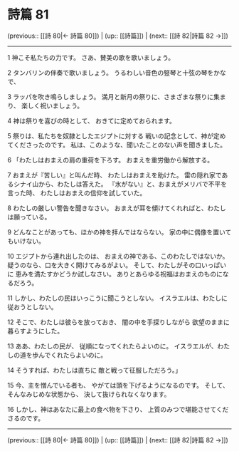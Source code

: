 # 詩篇 81

(previous:: [[詩 80|← 詩篇 80]]) | (up:: [[詩篇]]) | (next:: [[詩 82|詩篇 82 →]])

***


1 神こそ私たちの力です。 さあ、賛美の歌を歌いましょう。 

2 タンバリンの伴奏で歌いましょう。 うるわしい音色の竪琴と十弦の琴をかなで、 

3 ラッパを吹き鳴らしましょう。 満月と新月の祭りに、さまざまな祭りに集まり、 楽しく祝いましょう。 

4 神は祭りを喜びの時として、 おきてに定めておられます。 

5 祭りは、私たちを奴隷としたエジプトに対する 戦いの記念として、神が定めてくださったのです。 私は、このような、聞いたことのない声を聞きました。 

6 「わたしはおまえの肩の重荷を下ろす。 おまえを重労働から解放する。 

7 おまえが『苦しい』と叫んだ時、 わたしはおまえを助けた。 雷の隠れ家であるシナイ山から、わたしは答えた。 『水がない』と、おまえがメリバで不平を言った時、 わたしはおまえの信仰を試していた。 

8 わたしの厳しい警告を聞きなさい。 おまえが耳を傾けてくれればと、わたしは願っている。 

9 どんなことがあっても、ほかの神を拝んではならない。 家の中に偶像を置いてもいけない。 

10 エジプトから連れ出したのは、 おまえの神である、このわたしではないか。 疑うのなら、口を大きく開けてみるがよい。 そして、わたしがその口いっぱいに 恵みを満たすかどうか試しなさい。 ありとあらゆる祝福はおまえのものになるだろう。 

11 しかし、わたしの民はいっこうに聞こうとしない。 イスラエルは、わたしに従おうとしない。 

12 そこで、わたしは彼らを放っておき、 闇の中を手探りしながら 欲望のままに暮らすようにした。 

13 ああ、わたしの民が、 従順になってくれたらよいのに。 イスラエルが、わたしの道を歩んでくれたらよいのに。 

14 そうすれば、わたしは直ちに 敵と戦って征服しただろう。」 

15 今、主を憎んでいる者も、 やがては頭を下げるようになるのです。 そして、そんなみじめな状態から、 決して抜けられなくなります。 

16 しかし、神はあなたに最上の食べ物を下さり、 上質のみつで堪能させてくださるのです。

***

(previous:: [[詩 80|← 詩篇 80]]) | (up:: [[詩篇]]) | (next:: [[詩 82|詩篇 82 →]])
